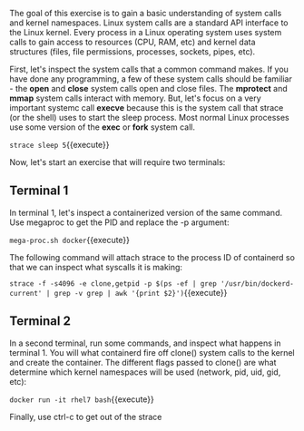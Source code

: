 The goal of this exercise is to gain a basic understanding of system calls and kernel namespaces. Linux system calls are a standard API interface to the Linux kernel. Every process in a Linux operating system uses system calls to gain access to resources (CPU, RAM, etc) and kernel data structures (files, file permissions, processes, sockets, pipes, etc).

First, let's inspect the system calls that a common command makes. If you have done any programming, a few of these system calls should be familiar - the **open** and **close** system calls open and close files. The **mprotect** and **mmap** system calls interact with memory. But, let's focus on a very important systemc call **execve** because this is the system call that strace (or the shell) uses to start the sleep process. Most normal Linux processes use some version of the **exec** or **fork** system call.

``strace sleep 5``{{execute}}



Now, let's start an exercise that will require two terminals:

## Terminal 1 ##
In terminal 1, let's inspect a containerized version of the same command. Use megaproc to get the PID and replace the -p argument:

``mega-proc.sh docker``{{execute}}

The following command will attach strace to the process ID of containerd so that we can inspect what syscalls it is making:

``strace -f -s4096 -e clone,getpid -p $(ps -ef | grep '/usr/bin/dockerd-current' | grep -v grep | awk '{print $2}')``{{execute}}

## Terminal 2 ##
In a second terminal, run some commands, and inspect what happens in terminal 1. You will what containerd fire off clone() system calls to the kernel and create the container. The different flags passed to clone() are what determine which kernel namespaces will be used (network, pid, uid, gid, etc):

``docker run -it rhel7 bash``{{execute}}

Finally, use ctrl-c to get out of the strace
